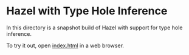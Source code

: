 # Hazel with Type Hole Inference

In this directory is a snapshot build of Hazel with support for type hole inference.

To try it out, open [index.html](./index.html) in a web browser.
